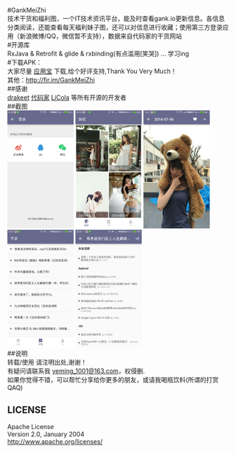 #GankMeiZhi<br />
技术干货和福利图，一个IT技术资讯平台，能及时查看gank.io更新信息。各信息分类阅读，还能查看每天福利妹子图，还可以对信息进行收藏；使用第三方登录应用（新浪微博/QQ，微信暂不支持），数据来自代码家的干货网站<br />
#开源库<br />
RxJava & Retrofit & glide & rxbinding(有点滥用[笑哭]) ... 学习ing<br />
#下载APK：<br />
大家尽量 [应用宝](http://android.myapp.com/myapp/detail.htm?apkName=com.leaf.gankio) 下载,给个好评支持,Thank You Very Much！<br />  其他：http://fir.im/GankMeiZhi<br />
##感谢<br />
[drakeet](https://github.com/drakeet)  [代码家](https://github.com/daimajia)  [LiCola](https://github.com/LiCola) 等所有开源的开发者<br />
##截图<br />
<img src="./Screenshot/Screenshot_00.png" width="30%" height="30%">    <img src="./Screenshot/Screenshot_01.png" width="30%" height="30%">    <img src="./Screenshot/Screenshot_03.png" width="30%" height="30%">    <img src="./Screenshot/Screenshot_04.png" width="30%" height="30%">    <img src="./Screenshot/Screenshot_05.png" width="30%" height="30%"><br />
##说明<br />
转载/使用 请注明出处,谢谢！<br />
有疑问请联系我 yeming_1001@163.com，权侵删.<br />
如果你觉得不错，可以帮忙分享给你更多的朋友，或请我喝瓶饮料(所谓的打赏QAQ)<br />
## LICENSE<br />
Apache License<br />
Version 2.0, January 2004<br />
http://www.apache.org/licenses/<br />
